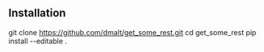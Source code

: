 ## Installation

git clone https://github.com/dmalt/get_some_rest.git
cd get_some_rest
pip install --editable .
